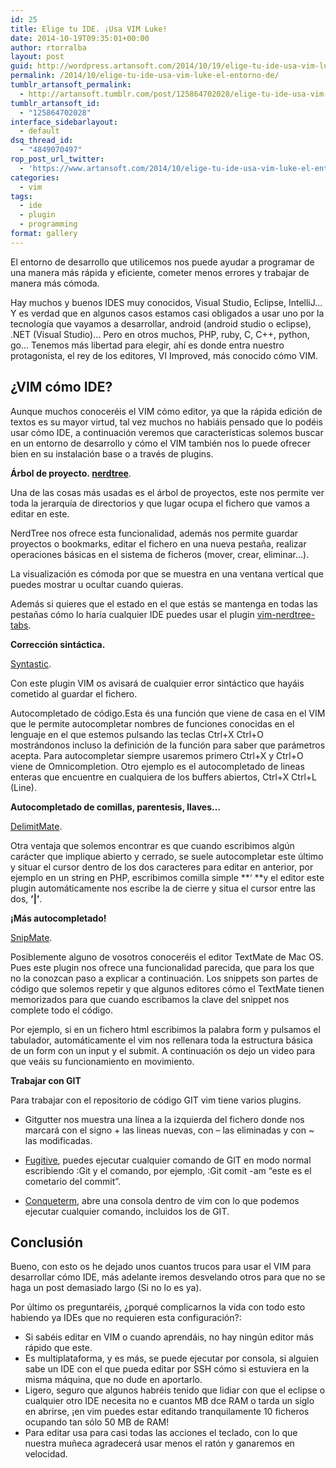 ```yaml
---
id: 25
title: Elige tu IDE. ¡Usa VIM Luke!
date: 2014-10-19T09:35:01+00:00
author: rtorralba
layout: post
guid: http://wordpress.artansoft.com/2014/10/19/elige-tu-ide-usa-vim-luke-el-entorno-de/
permalink: /2014/10/elige-tu-ide-usa-vim-luke-el-entorno-de/
tumblr_artansoft_permalink:
  - http://artansoft.tumblr.com/post/125864702028/elige-tu-ide-usa-vim-luke-el-entorno-de
tumblr_artansoft_id:
  - "125864702028"
interface_sidebarlayout:
  - default
dsq_thread_id:
  - "4849070497"
rop_post_url_twitter:
  - 'https://www.artansoft.com/2014/10/elige-tu-ide-usa-vim-luke-el-entorno-de/?utm_source=ReviveOldPost&utm_medium=social&utm_campaign=ReviveOldPost'
categories:
  - vim
tags:
  - ide
  - plugin
  - programming
format: gallery
---
```

El entorno de desarrollo que utilicemos nos puede ayudar a programar de una manera más rápida y eficiente, cometer menos errores y trabajar de manera más cómoda.

Hay muchos y buenos IDES muy conocidos, Visual Studio, Eclipse, IntelliJ… Y es verdad que en algunos casos estamos casi obligados a usar uno por la tecnología que vayamos a desarrollar, android (android studio o eclipse), .NET (Visual Studio)… Pero en otros muchos, PHP, ruby, C, C++, python, go… Tenemos más libertad para elegir, ahí es donde entra nuestro protagonista, el rey de los editores, VI Improved, más conocido cómo VIM.

## ¿VIM cómo IDE?

Aunque muchos conoceréis el VIM cómo editor, ya que la rápida edición de textos es su mayor virtud, tal vez muchos no habiáis pensado que lo podéis usar cómo IDE, a continuación veremos que características solemos buscar en un entorno de desarrollo y cómo el VIM también nos lo puede ofrecer bien en su instalación base o a través de plugins.

**Árbol de proyecto. <a href="https://github.com/scrooloose/nerdtree" target="_blank">nerdtree</a>**.

Una de las cosas más usadas es el árbol de proyectos, este nos permite ver toda la jerarquía de directorios y que lugar ocupa el fichero que vamos a editar en este.

NerdTree nos ofrece esta funcionalidad, además nos permite guardar proyectos o bookmarks, editar el fichero en una nueva pestaña, realizar operaciones básicas en el sistema de ficheros (mover, crear, eliminar…).

La visualización es cómoda por que se muestra en una ventana vertical que puedes mostrar u ocultar cuando quieras.

Además si quieres que el estado en el que estás se mantenga en todas las pestañas cómo lo haría cualquier IDE puedes usar el plugin <a href="https://github.com/jistr/vim-nerdtree-tabs" target="_blank">vim-nerdtree-tabs</a>.

**Corrección sintáctica.** 

<a href="https://github.com/scrooloose/syntastic" target="_blank">Syntastic</a>.

Con este plugin VIM os avisará de cualquier error sintáctico que hayáis cometido al guardar el fichero.

Autocompletado de código.Esta és una función que viene de casa en el VIM que le permite autocompletar nombres de funciones conocidas en el lenguaje en el que estemos pulsando las teclas Ctrl+X Ctrl+O mostrándonos incluso la definición de la función para saber que parámetros acepta. Para autocompletar siempre usaremos primero Ctrl+X y Ctrl+O viene de Omnicompletion. Otro ejemplo es el autocompletado de lineas enteras que encuentre en cualquiera de los buffers abiertos, Ctrl+X Ctrl+L (Line).

**Autocompletado de comillas, parentesis, llaves…** 

<a href="https://github.com/Raimondi/delimitMate" target="_blank">DelimitMate</a>.

Otra ventaja que solemos encontrar es que cuando escribimos algún carácter que implique abierto y cerrado, se suele autocompletar este último y situar el cursor dentro de los dos caracteres para editar en anterior, por ejemplo en un string en PHP, escribimos comilla simple **‘ **y el editor este plugin automáticamente nos escribe la de cierre y situa el cursor entre las dos, **’|’**.

**¡Más autocompletado!** 

<a href="https://github.com/garbas/vim-snipmate" target="_blank">SnipMate</a>.

Posiblemente alguno de vosotros conoceréis el editor TextMate de Mac OS. Pues este plugin nos ofrece una funcionalidad parecida, que para los que no la conozcan paso a explicar a continuación. Los snippets son partes de código que solemos repetir y que algunos editores cómo el TextMate tienen memorizados para que cuando escribamos la clave del snippet nos complete todo el código.

Por ejemplo, si en un fichero html escribimos la palabra form y pulsamos el tabulador, automáticamente el vim nos rellenara toda la estructura básica de un form con un input y el submit. A continuación os dejo un video para que veáis su funcionamiento en movimiento.

**Trabajar con GIT**

Para trabajar con el repositorio de código GIT vim tiene varios plugins.

  * Gitgutter nos muestra una línea a la izquierda del fichero donde nos marcará con el signo + las lineas nuevas, con &#8211; las eliminadas y con ~ las modificadas.

  * <a href="https://github.com/tpope/vim-fugitive" target="_blank">Fugitive</a>, puedes ejecutar cualquier comando de GIT en modo normal escribiendo :Git y el comando, por ejemplo, :Git comit -am “este es el cometario del commit”.
  * <a href="https://github.com/pthrasher/conqueterm-vim" target="_blank">Conqueterm</a>, abre una consola dentro de vim con lo que podemos ejecutar cualquier comando, incluidos los de GIT.

## Conclusión

Bueno, con esto os he dejado unos cuantos trucos para usar el VIM para desarrollar cómo IDE, más adelante iremos desvelando otros para que no se haga un post demasiado largo (Si no lo es ya).

Por último os preguntaréis, ¿porqué complicarnos la vida con todo esto habiendo ya IDEs que no requieren esta configuración?:

  * Si sabéis editar en VIM o cuando aprendáis, no hay ningún editor más rápido que este.
  * Es multiplataforma, y es más, se puede ejecutar por consola, si alguien sabe un IDE con el que pueda editar por SSH cómo si estuviera en la misma máquina, que no dude en aportarlo.
  * Ligero, seguro que algunos habréis tenido que lidiar con que el eclipse o cualquier otro IDE necesita no e cuantos MB dce RAM o tarda un siglo en abrirse, ¡en vim puedes estar editando tranquilamente 10 ficheros ocupando tan sólo 50 MB de RAM!
  * Para editar usa para casi todas las acciones el teclado, con lo que nuestra muñeca agradecerá usar menos el ratón y ganaremos en velocidad.
